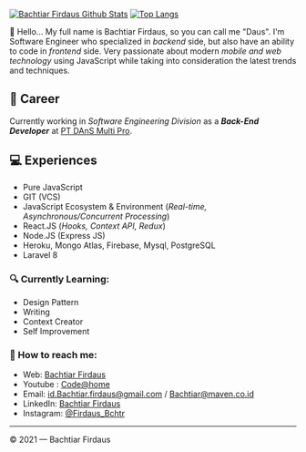 [![Bachtiar Firdaus Github Stats](https://github-readme-stats.vercel.app/api?username=bachtiar-firdaus&count_private=true&theme=default&show_icons=true)](https://github.com/Bachtiar-Firdaus)
[![Top Langs](https://github-readme-stats.vercel.app/api/top-langs/?username=Bachtiar-Firdaus&layout=compact)](https://github.com/Bachtiar-Firdaus)
<br>

👋 Hello... My full name is Bachtiar Firdaus, so you can call me "Daus". I'm Software Engineer who specialized in _backend_ side, but also have an ability to code in _frontend_ side. Very passionate about modern _mobile and web technology_ using JavaScript while taking into consideration the latest trends and techniques.

## 💼 Career

Currently working in _Software Engineering Division_ as a **_Back-End Developer_** at [PT DAnS Multi Pro](https://www.dansmultipro.com/).

## 💻 Experiences

- Pure JavaScript
- GIT (VCS)
- JavaScript Ecosystem & Environment (_Real-time, Asynchronous/Concurrent Processing_)
- React.JS (_Hooks, Context API, Redux_)
- Node.JS (Express JS)
- Heroku, Mongo Atlas, Firebase, Mysql, PostgreSQL
- Laravel 8

### 🔍 Currently Learning:

- Design Pattern
- Writing
- Context Creator
- Self Improvement

### 🚀 How to reach me:

- Web: [Bachtiar Firdaus](https://bachtiar-firdaus.github.io)
- Youtube : [Code@home](https://www.youtube.com/playlist?list=PL0z4dOSIbQ_wb7JrFyyy2kY2rJ-YyovSA)
- Email: [id.Bachtiar.firdaus@gmail.com](id.Bachtiar.firdaus@gmail.com) / [Bachtiar@maven.co.id](Bachtiar@maven.co.id) 
- LinkedIn: [Bachtiar Firdaus](https://www.linkedin.com/in/bachtiar-firdaus-64b35419b/)
- Instagram: [@Firdaus_Bchtr](https://www.instagram.com/Firdaus_bchtr/)

---

© 2021 — Bachtiar Firdaus
